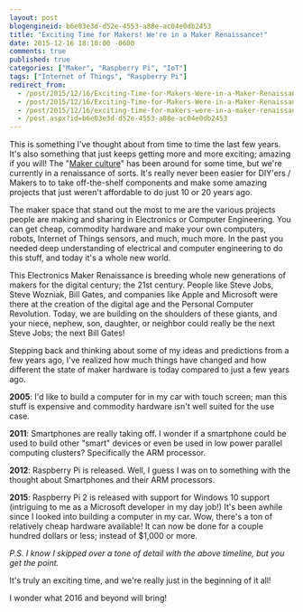 ```yaml
---
layout: post
blogengineid: b6e03e3d-d52e-4553-a88e-ac04e0db2453
title: "Exciting Time for Makers! We're in a Maker Renaissance!"
date: 2015-12-16 18:10:00 -0600
comments: true
published: true
categories: ["Maker", "Raspberry Pi", "IoT"]
tags: ["Internet of Things", "Raspberry Pi"]
redirect_from: 
  - /post/2015/12/16/Exciting-Time-for-Makers-Were-in-a-Maker-Renaissance.aspx
  - /post/2015/12/16/Exciting-Time-for-Makers-Were-in-a-Maker-Renaissance
  - /post/2015/12/16/exciting-time-for-makers-were-in-a-maker-renaissance
  - /post.aspx?id=b6e03e3d-d52e-4553-a88e-ac04e0db2453
---
```

<!-- more -->

This is something I've thought about from time to time the last few years. It's also something that just keeps getting more and more exciting; amazing if you will! The "<a title="Maker culture" href="https://en.wikipedia.org/wiki/Maker_culture" target="_blank">Maker culture</a>" has been around for some time, but we're currently in a renaissance of sorts. It's really never been easier for DIY'ers / Makers to to take off-the-shelf components and make some amazing projects that just weren't affordable to do just 10 or 20 years ago.

The maker space that stand out the most to me are the various projects people are making and sharing in Electronics or Computer Engineering. You can get cheap, commodity hardware and make your own computers, robots, Internet of Things sensors, and much, much more. In the past you needed deep understanding of electrical and computer engineering to do this stuff, and today it's a whole new world.

This Electronics Maker Renaissance is breeding whole new generations of makers for the digital century; the 21st century. People like Steve Jobs, Steve Wozniak, Bill Gates, and companies like Apple and Microsoft were there at the creation of the digital age and the Personal Computer Revolution. Today, we are building on the shoulders of these giants, and your niece, nephew, son, daughter, or neighbor could really be the next Steve Jobs; the next Bill Gates!

Stepping back and thinking about some of my ideas and predictions from a few years ago, I've realized how much things have changed and how different the state of maker hardware is today compared to just a few years ago.

**2005**: I'd like to build a computer for in my car with touch screen; man this stuff is expensive and commodity hardware isn't well suited for the use case.

**2011**: Smartphones are really taking off. I wonder if a smartphone could be used to build other "smart" devices or even be used in low power parallel computing clusters? Specifically the ARM processor.

**2012**: Raspberry Pi is released. Well, I guess I was on to something with the thought about Smartphones and their ARM processors.

**2015**: Raspberry Pi 2 is released with support for Windows 10 support (intriguing to me as a Microsoft developer in my day job!) It's been awhile since I looked into building a computer in my car. Wow, there's a ton of relatively cheap hardware available! It can now be done for a couple hundred dollars or less; instead of $1,000 or more.

*P.S. I know I skipped over a tone of detail with the above timeline, but you get the point.*

It's truly an exciting time, and we're really just in the beginning of it all!

I wonder what 2016 and beyond will bring!
